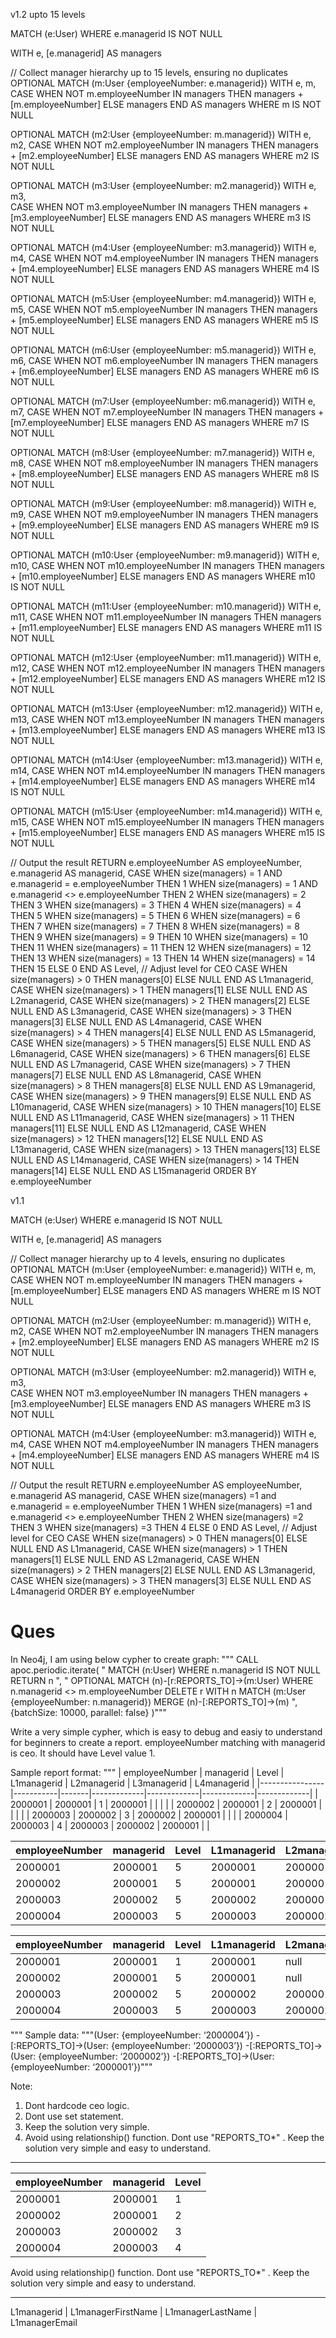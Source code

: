 v1.2 upto 15 levels

MATCH (e:User)
WHERE e.managerid IS NOT NULL

WITH e, [e.managerid] AS managers

// Collect manager hierarchy up to 15 levels, ensuring no duplicates
OPTIONAL MATCH (m:User {employeeNumber: e.managerid})
WITH e, m, 
     CASE WHEN NOT m.employeeNumber IN managers THEN managers + [m.employeeNumber] ELSE managers END AS managers
WHERE m IS NOT NULL

OPTIONAL MATCH (m2:User {employeeNumber: m.managerid})
WITH e, m2,
     CASE WHEN NOT m2.employeeNumber IN managers THEN managers + [m2.employeeNumber] ELSE managers END AS managers
WHERE m2 IS NOT NULL

OPTIONAL MATCH (m3:User {employeeNumber: m2.managerid})
WITH e, m3,  
     CASE WHEN NOT m3.employeeNumber IN managers THEN managers + [m3.employeeNumber] ELSE managers END AS managers
WHERE m3 IS NOT NULL

OPTIONAL MATCH (m4:User {employeeNumber: m3.managerid})
WITH e, m4,
     CASE WHEN NOT m4.employeeNumber IN managers THEN managers + [m4.employeeNumber] ELSE managers END AS managers
WHERE m4 IS NOT NULL

OPTIONAL MATCH (m5:User {employeeNumber: m4.managerid})
WITH e, m5,
     CASE WHEN NOT m5.employeeNumber IN managers THEN managers + [m5.employeeNumber] ELSE managers END AS managers
WHERE m5 IS NOT NULL

OPTIONAL MATCH (m6:User {employeeNumber: m5.managerid})
WITH e, m6,
     CASE WHEN NOT m6.employeeNumber IN managers THEN managers + [m6.employeeNumber] ELSE managers END AS managers
WHERE m6 IS NOT NULL

OPTIONAL MATCH (m7:User {employeeNumber: m6.managerid})
WITH e, m7,
     CASE WHEN NOT m7.employeeNumber IN managers THEN managers + [m7.employeeNumber] ELSE managers END AS managers
WHERE m7 IS NOT NULL

OPTIONAL MATCH (m8:User {employeeNumber: m7.managerid})
WITH e, m8,
     CASE WHEN NOT m8.employeeNumber IN managers THEN managers + [m8.employeeNumber] ELSE managers END AS managers
WHERE m8 IS NOT NULL

OPTIONAL MATCH (m9:User {employeeNumber: m8.managerid})
WITH e, m9,
     CASE WHEN NOT m9.employeeNumber IN managers THEN managers + [m9.employeeNumber] ELSE managers END AS managers
WHERE m9 IS NOT NULL

OPTIONAL MATCH (m10:User {employeeNumber: m9.managerid})
WITH e, m10,
     CASE WHEN NOT m10.employeeNumber IN managers THEN managers + [m10.employeeNumber] ELSE managers END AS managers
WHERE m10 IS NOT NULL

OPTIONAL MATCH (m11:User {employeeNumber: m10.managerid})
WITH e, m11,
     CASE WHEN NOT m11.employeeNumber IN managers THEN managers + [m11.employeeNumber] ELSE managers END AS managers
WHERE m11 IS NOT NULL

OPTIONAL MATCH (m12:User {employeeNumber: m11.managerid})
WITH e, m12,
     CASE WHEN NOT m12.employeeNumber IN managers THEN managers + [m12.employeeNumber] ELSE managers END AS managers
WHERE m12 IS NOT NULL

OPTIONAL MATCH (m13:User {employeeNumber: m12.managerid})
WITH e, m13,
     CASE WHEN NOT m13.employeeNumber IN managers THEN managers + [m13.employeeNumber] ELSE managers END AS managers
WHERE m13 IS NOT NULL

OPTIONAL MATCH (m14:User {employeeNumber: m13.managerid})
WITH e, m14,
     CASE WHEN NOT m14.employeeNumber IN managers THEN managers + [m14.employeeNumber] ELSE managers END AS managers
WHERE m14 IS NOT NULL

OPTIONAL MATCH (m15:User {employeeNumber: m14.managerid})
WITH e, m15,
     CASE WHEN NOT m15.employeeNumber IN managers THEN managers + [m15.employeeNumber] ELSE managers END AS managers
WHERE m15 IS NOT NULL

// Output the result
RETURN e.employeeNumber AS employeeNumber, 
       e.managerid AS managerid,
       CASE 
           WHEN size(managers) = 1 AND e.managerid = e.employeeNumber THEN 1 
           WHEN size(managers) = 1 AND e.managerid <> e.employeeNumber THEN 2
           WHEN size(managers) = 2 THEN 3
           WHEN size(managers) = 3 THEN 4
           WHEN size(managers) = 4 THEN 5
           WHEN size(managers) = 5 THEN 6
           WHEN size(managers) = 6 THEN 7
           WHEN size(managers) = 7 THEN 8
           WHEN size(managers) = 8 THEN 9
           WHEN size(managers) = 9 THEN 10
           WHEN size(managers) = 10 THEN 11
           WHEN size(managers) = 11 THEN 12
           WHEN size(managers) = 12 THEN 13
           WHEN size(managers) = 13 THEN 14
           WHEN size(managers) = 14 THEN 15
           ELSE 0 
       END AS Level,  // Adjust level for CEO
       CASE WHEN size(managers) > 0 THEN managers[0] ELSE NULL END AS L1managerid,
       CASE WHEN size(managers) > 1 THEN managers[1] ELSE NULL END AS L2managerid,
       CASE WHEN size(managers) > 2 THEN managers[2] ELSE NULL END AS L3managerid,
       CASE WHEN size(managers) > 3 THEN managers[3] ELSE NULL END AS L4managerid,
       CASE WHEN size(managers) > 4 THEN managers[4] ELSE NULL END AS L5managerid,
       CASE WHEN size(managers) > 5 THEN managers[5] ELSE NULL END AS L6managerid,
       CASE WHEN size(managers) > 6 THEN managers[6] ELSE NULL END AS L7managerid,
       CASE WHEN size(managers) > 7 THEN managers[7] ELSE NULL END AS L8managerid,
       CASE WHEN size(managers) > 8 THEN managers[8] ELSE NULL END AS L9managerid,
       CASE WHEN size(managers) > 9 THEN managers[9] ELSE NULL END AS L10managerid,
       CASE WHEN size(managers) > 10 THEN managers[10] ELSE NULL END AS L11managerid,
       CASE WHEN size(managers) > 11 THEN managers[11] ELSE NULL END AS L12managerid,
       CASE WHEN size(managers) > 12 THEN managers[12] ELSE NULL END AS L13managerid,
       CASE WHEN size(managers) > 13 THEN managers[13] ELSE NULL END AS L14managerid,
       CASE WHEN size(managers) > 14 THEN managers[14] ELSE NULL END AS L15managerid
ORDER BY e.employeeNumber





v1.1

MATCH (e:User)
WHERE e.managerid IS NOT NULL

WITH e, [e.managerid] AS managers

// Collect manager hierarchy up to 4 levels, ensuring no duplicates
OPTIONAL MATCH (m:User {employeeNumber: e.managerid})
WITH e, m, 
     CASE WHEN NOT m.employeeNumber IN managers THEN managers + [m.employeeNumber] ELSE managers END AS managers
WHERE m IS NOT NULL

OPTIONAL MATCH (m2:User {employeeNumber: m.managerid})
WITH e, m2,
     CASE WHEN NOT m2.employeeNumber IN managers THEN managers + [m2.employeeNumber] ELSE managers END AS managers
WHERE m2 IS NOT NULL

OPTIONAL MATCH (m3:User {employeeNumber: m2.managerid})
WITH e, m3,  
     CASE WHEN NOT m3.employeeNumber IN managers THEN managers + [m3.employeeNumber] ELSE managers END AS managers
WHERE m3 IS NOT NULL

OPTIONAL MATCH (m4:User {employeeNumber: m3.managerid})
WITH e, m4,
     CASE WHEN NOT m4.employeeNumber IN managers THEN managers + [m4.employeeNumber] ELSE managers END AS managers
WHERE m4 IS NOT NULL

// Output the result
RETURN e.employeeNumber AS employeeNumber, 
       e.managerid AS managerid,
       CASE 
           WHEN size(managers) =1 and e.managerid = e.employeeNumber THEN 1 
           WHEN size(managers) =1 and e.managerid <> e.employeeNumber THEN 2
           WHEN size(managers) =2  THEN 3
           WHEN size(managers) =3  THEN 4
           ELSE 0 
       END AS Level,  // Adjust level for CEO
       CASE WHEN size(managers) > 0 THEN managers[0] ELSE NULL END AS L1managerid,
       CASE WHEN size(managers) > 1 THEN managers[1] ELSE NULL END AS L2managerid,
       CASE WHEN size(managers) > 2 THEN managers[2] ELSE NULL END AS L3managerid,
       CASE WHEN size(managers) > 3 THEN managers[3] ELSE NULL END AS L4managerid
ORDER BY e.employeeNumber


# Ques

In Neo4j, I am using below cypher to create graph: """
    CALL apoc.periodic.iterate(
      "
        MATCH (n:User)
        WHERE n.managerid IS NOT NULL
        RETURN n
      ",
      "
        OPTIONAL MATCH (n)-[r:REPORTS_TO]->(m:User)
        WHERE n.managerid <> m.employeeNumber
        DELETE r
        WITH n
        MATCH (m:User {employeeNumber: n.managerid})
        MERGE (n)-[:REPORTS_TO]->(m)
      ",
      {batchSize: 10000, parallel: false}
    )"""

Write a very simple cypher, which is easy to debug and easiy to understand for beginners to create a report. employeeNumber matching with managerid is ceo. It should have Level value 1.

Sample report format:
"""
| employeeNumber | managerid | Level | L1managerid | L2managerid | L3managerid | L4managerid |
|----------------|-----------|-------|-------------|-------------|-------------|-------------|
| 2000001        | 2000001   | 1     | 2000001     |             |             |             |
| 2000002        | 2000001   | 2     | 2000001     |             |             |             |
| 2000003        | 2000002   | 3     | 2000002     | 2000001     |             |             |
| 2000004        | 2000003   | 4     | 2000003     | 2000002     | 2000001     |             |

| employeeNumber | managerid | Level | L1managerid | L2managerid | L3managerid | L4managerid |
|----------------|-----------|-------|-------------|-------------|-------------|-------------|
| 2000001        | 2000001   | 5     | 2000001     | 2000001 |      2000001       |   2000001          |
| 2000002        | 2000001   | 5     | 2000001     |   2000001          |   2000001          |  2000001           |
| 2000003        | 2000002   | 5     | 2000002     | 2000001     |    2000001         |  2000001           |
| 2000004        | 2000003   | 5     | 2000003     | 2000002     | 2000001     |   2000001          |

| employeeNumber | managerid | Level | L1managerid | L2managerid | L3managerid | L4managerid |
|----------------|-----------|-------|-------------|-------------|-------------|-------------|
| 2000001        | 2000001   | 1     | 2000001     |  null       |  null       | null        |
| 2000002        | 2000001   | 5     | 2000001     |  null       |  null       |    null     |
| 2000003        | 2000002   | 5     | 2000002     | 2000001     |             |   null      |
| 2000004        | 2000003   | 5     | 2000003     | 2000002     | 2000001     |   null      |

"""
Sample data:
"""(User: {employeeNumber: ‘2000004’}) -[:REPORTS_TO]->(User: {employeeNumber: ‘2000003’}) -[:REPORTS_TO]->(User: {employeeNumber: ‘2000002’}) -[:REPORTS_TO]->(User: {employeeNumber: ‘2000001’})"""

Note: 
1. Dont hardcode ceo logic.
2. Dont use set statement.
3. Keep the solution very simple.
4. Avoid using relationship() function. Dont use "REPORTS_TO*" . Keep the solution very simple and easy to understand.


---

| employeeNumber | managerid | Level |
|----------------|-----------|-------|
| 2000001        | 2000001   | 1     |
| 2000002        | 2000001   | 2     |
| 2000003        | 2000002   | 3     |
| 2000004        | 2000003   | 4     |

Avoid using relationship() function. Dont use "REPORTS_TO*" . Keep the solution very simple and easy to understand.



---

L1managerid | L1managerFirstName | L1managerLastName | L1managerEmail